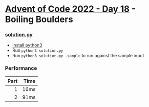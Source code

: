 # [Advent of Code 2022 - Day 18](https://adventofcode.com/2022/day/18) - Boiling Boulders

### [solution.py](./solution.py)
- [Install python3](https://www.python.org/downloads/)
- Run `python3 solution.py`
- Run `python3 solution.py -sample` to run against the sample input

### Performance

| Part | Time |
| ---: | ---: |
|    1 | 16ms |
|    2 | 91ms |
